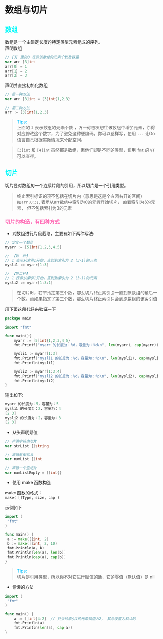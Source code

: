 # 数组与切片


## <font color="06FAFA">数组</font>
数组是一个由固定长度的特定类型元素组成的序列。  
声明数组
```go
// [3] 里的3 表示该数组的元素个数及容量
var arr [3]int
arr[0] = 1
arr[1] = 2
arr[2] = 3
```

声明并直接初始化数组
```go
// 第一种方法
var arr [3]int = [3]int{1,2,3}

// 第二种方法
arr := [3]int{1,2,3}
```
> <font color="00BFFF">Tips: </font>  
> 上面的 3 表示数组的元素个数 ，万一你哪天想往该数组中增加元素，你得对应修改这个数字，为了避免这种硬编码，你可以这样写，使用 `...` 让Go语言自己根据实际情况来分配空间。

> `[3]int` 和 `[4]int` 虽然都是数组，但他们却是不同的类型，使用 `fmt` 的 `%T` 可以查得。

## <font color="06FAFA">切片</font>

切片是对数组的一个连续片段的引用，所以切片是一个引用类型。
> 终止索引标识的项不包括在切片内（意思是这是个左闭右开的区间）  
> 如`arr[0:3]`, 表示从arr数组中索引为0的元素开始切片， 直到索引为3的元素， 但不包括索引为3的元素

### <font color="#FF69B4">切片的构造，有四种方式</font>

- 对数组进行片段截取，主要有如下两种写法:
```go
// 定义一个数组
myarr := [5]int{1,2,3,4,5}

// 【第一种】
// 1 表示从索引1开始，直到到索引为 2 (3-1)的元素
mysli1 := myarr[1:3]

// 【第二种】
// 1 表示从索引1开始，直到到索引为 2 (3-1)的元素
mysli2 := myarr[1:3:4]
```

> 在切片时，若不指定第三个数，那么切片终止索引会一直到原数组的最后一个数。而如果指定了第三个数，那么切片终止索引只会到原数组的该索引值

用下面这段代码来验证一下
```go
package main

import "fmt"

func main(){
    myarr := [5]int{1,2,3,4,5}
    fmt.Printf("myarr 的长度为：%d，容量为：%d\n", len(myarr), cap(myarr))

    mysli1 := myarr[1:3]
    fmt.Printf("mysli1 的长度为：%d，容量为：%d\n", len(mysli1), cap(mysli1))
    fmt.Println(mysli1)

    mysli2 := myarr[1:3:4]
    fmt.Printf("mysli2 的长度为：%d，容量为：%d\n", len(mysli2), cap(mysli2))
    fmt.Println(mysli2)
}
```
输出如下:
```go
myarr 的长度为：5，容量为：5
mysli1 的长度为：2，容量为：4
[2 3]
mysli2 的长度为：2，容量为：3
[2 3]
```
- 从头声明赋值

```go
// 声明字符串切片
var strList []string

// 声明整型切片
var numList []int

// 声明一个空切片
var numListEmpty = []int{}
```

- 使用 make 函数构造

make 函数的格式：  
`make( []Type, size, cap )`

示例如下
```go
import (
 "fmt"
)

func main() {
 a := make([]int, 2)
 b := make([]int, 2, 10)
 fmt.Println(a, b)
 fmt.Println(len(a), len(b))
 fmt.Println(cap(a), cap(b))
}
```

> <font color="00BFFF">Tips: </font>   
> 切片是引用类型，所以你不对它进行赋值的话，它的零值（默认值）是 nil

- 偷懒的方法

```go
import (
 "fmt"
)

func main() {
    a := []int{4:2}  // 只会给索引4的元素赋值为2， 其余设置为默认的
    fmt.Println(a)
    fmt.Println(len(a), cap(a))
}
```
